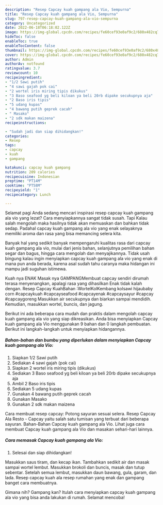 ```yaml
---
description: "Resep Capcay kuah gampang ala Vio, Sempurna"
title: "Resep Capcay kuah gampang ala Vio, Sempurna"
slug: 797-resep-capcay-kuah-gampang-ala-vio-sempurna
category: Uncategorized
date: 2022-06-18T06:18:02.122Z
image: https://img-global.cpcdn.com/recipes/fe60cef93e0af9c2/680x482cq70/capcay-kuah-gampang-ala-vio-foto-resep-utama.jpg
hideToc: false
enableToc: true
enableTocContent: false
thumbnail: https://img-global.cpcdn.com/recipes/fe60cef93e0af9c2/680x482cq70/capcay-kuah-gampang-ala-vio-foto-resep-utama.jpg
cover: https://img-global.cpcdn.com/recipes/fe60cef93e0af9c2/680x482cq70/capcay-kuah-gampang-ala-vio-foto-resep-utama.jpg
author: Admin
authorAv: notfound
ratingvalue: 3.7
reviewcount: 10
recipeingredient:
- "1/2 Sawi putih"
- "4 sawi gajah pok cai"
- "2 wortel iris miring tipis dikukus"
- "3 Baso seafood yg beli kiloan ya beli 20rb dipake secukupnya aja"
- "2 Baso iris tipis"
- "5 udang kupas"
- "4 bawang putih geprek cacah"
- " Masako"
- "2 sdk makan maizena"
recipeinstructions:

- "Sudah jadi dan siap dihidangkan!"
categories:
- Resep
tags:
- capcay
- kuah
- gampang

katakunci: capcay kuah gampang 
nutrition: 209 calories
recipecuisine: Indonesian
preptime: "PT14M"
cooktime: "PT58M"
recipeyield: "1"
recipecategory: Lunch

---
```



Selamat pagi Anda sedang mencari inspirasi resep capcay kuah gampang ala vio yang lezat? Cara menyiapkannya sangat tidak susah. Tapi Kalau salah mengolah maka hasilnya tidak akan memuaskan dan bahkan tidak sedap. Padahal capcay kuah gampang ala vio yang enak selayaknya memiliki aroma dan rasa yang bisa memancing selera kita.


Banyak hal yang sedikit banyak mempengaruhi kualitas rasa dari capcay kuah gampang ala vio, mulai dari jenis bahan, selanjutnya pemilihan bahan segar dan bagus, hingga cara mengolah dan menyajikannya. Tidak usah bingung kalau ingin menyiapkan capcay kuah gampang ala vio yang enak di mana pun anda berada, karena asal sudah tahu caranya maka hidangan ini mampu jadi suguhan istimewa.

Kuah nya ENAK Masak nya GAMPANGMembuat capcay sendiri dirumah terasa menyenangkan, apalagi rasa yang dihasilkan Enak tidak kalah dengan. Resep Capcay KuahBahan :WortelKolKembang kolsawi hijaubaby corn #capcaykuah #capcayseafood #capcayenak #capcaysayur #capcay #capcaygoreng Masukkan air secukupnya dan biarkan sampai mendidih. Kemudian, masukkan wortel, buncis, dan jagung.


Berikut ini ada beberapa cara mudah dan praktis dalam mengolah capcay kuah gampang ala vio yang siap dikreasikan. Anda bisa menyiapkan Capcay kuah gampang ala Vio menggunakan 9 bahan dan 0 langkah pembuatan. Berikut ini langkah-langkah untuk menyiapkan hidangannya.

<!--inarticleads1-->

##### Bahan-bahan dan bumbu yang diperlukan dalam menyiapkan Capcay kuah gampang ala Vio:

1. Siapkan 1/2 Sawi putih
1. Sediakan 4 sawi gajah (pok cai)
1. Siapkan 2 wortel iris miring tipis (dikukus)
1. Sediakan 3 Baso seafood yg beli kiloan ya beli 20rb dipake secukupnya aja
1. Ambil 2 Baso iris tipis
1. Sediakan 5 udang kupas
1. Gunakan 4 bawang putih geprek cacah
1. Gunakan  Masako
1. Gunakan 2 sdk makan maizena


Cara membuat resep capcay: Potong sayuran sesuai selera. Resep Capcay Ala Resto - Capcay yaitu salah satu tumisan yang terbuat dari beberapa sayuran. Bahan-Bahan Capcay kuah gampang ala Vio. Lihat juga cara membuat Capcay kuah gampang ala Vio dan masakan sehari-hari lainnya. 

<!--inarticleads2-->

##### Cara memasak Capcay kuah gampang ala Vio:


1. Selesai dan siap dihidangkan!

Masukkan saus tiram, dan kecap ikan. Tambahkan sedikit air dan masak sampai wortel lembut. Masukkan brokoli dan buncis, masak dan tutup sebentar. Setelah semua lembut, masukkan daun bawang, gula, garam, dan lada. Resep capcay kuah ala resep rumahan yang enak dan gampang banget cara membuatnya. 

Gimana nih? Gampang kan? Itulah cara menyiapkan capcay kuah gampang ala vio yang bisa anda lakukan di rumah. Selamat mencoba!
